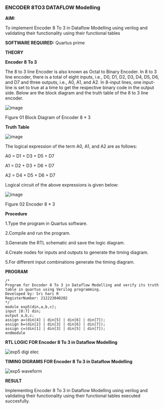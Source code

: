 ### ENCODER 8TO3 DATAFLOW Modelling

**AIM:**

To implement  Encoder 8 To 3 in Dataflow Modelling using verilog and validating their functionality using their functional tables

**SOFTWARE REQUIRED:** Quartus prime

**THEORY**

**Encoder 8 To 3**

The 8 to 3 line Encoder is also known as Octal to Binary Encoder. In 8 to 3 line encoder, there is a total of eight inputs, i.e., D0, D1, D2, D3, D4, D5, D6, and D7 and three outputs, i.e., A0, A1, and A2. In 8-input lines, one input-line is set to true at a time to get the respective binary code in the output side. Below are the block diagram and the truth table of the 8 to 3 line encoder.

![image](https://github.com/naavaneetha/ENCODER8TO3DATAFLOW/assets/154305477/0bc242c1-eb9e-4c47-afe5-30428470efc3)

Figure 01  Block Diagram of Encoder 8 * 3

**Truth Table**

![image](https://github.com/naavaneetha/ENCODER8TO3DATAFLOW/assets/154305477/35496b14-ae6e-4cd1-9abd-d6736b576575)

The logical expression of the term A0, A1, and A2 are as follows:

A0 = D1 + D3 + D5 + D7

A1 = D2 + D3 + D6 + D7

A2 = D4 + D5 + D6 + D7

Logical circuit of the above expressions is given below:

![image](https://github.com/naavaneetha/ENCODER8TO3DATAFLOW/assets/154305477/95acaee6-c873-4c75-89eb-ef09fb158053)

Figure 02  Encoder 8 * 3

**Procedure**

1.Type the program in Quartus software.

2.Compile and run the program.

3.Generate the RTL schematic and save the logic diagram.

4.Create nodes for inputs and outputs to generate the timing diagram.

5.For different input combinations generate the timing diagram.

**PROGRAM**

```
/*
Program for Encoder 8 To 3 in Dataflow Modelling and verify its truth table in quartus using Verilog programming. 
Developed by: Sri hari R
RegisterNumber: 212223040202
*/
module exp5(din,a,b,c);
input [0:7] din;
output a,b,c;
assign a=(din[4] | din[5] | din[6] | din[7]);
assign b=(din[2] | din[3] | din[6] | din[7]);
assign c=(din[1] | din[3] | din[5] | din[7]);
endmodule
```

**RTL LOGIC FOR Encoder 8 To 3 in Dataflow Modelling**


![exp5 digi elec](https://github.com/user-attachments/assets/bbc9d928-50d1-4277-8da0-b31e6b906a02)


**TIMING DIGRAMS FOR Encoder 8 To 3 in Dataflow Modelling**


![exp5 waveform](https://github.com/user-attachments/assets/bc20fdd8-9fbf-47a1-be29-5472716cbc01)



**RESULT**



Implementing Encoder 8 To 3 in Dataflow Modelling using verilog and validating their functionality using their functional tables executed succesfully.





